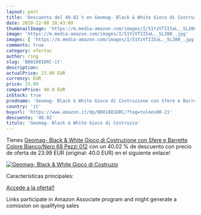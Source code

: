 ```yaml
---
layout: post
title: 'Descuento del 40.02 % en Geomag- Black & White Gioco di Costruzio'
date: 2020-12-08 18:43:09
thumbnailImage: 'https://m.media-amazon.com/images/I/51YzVTII5aL._SL200_.jpg'
image: 'https://m.media-amazon.com/images/I/51YzVTII5aL._SL200_.jpg'
images: [ 'https://m.media-amazon.com/images/I/51YzVTII5aL._SL200_.jpg' ]
comments: true
category: ofertas
author: ring
slug: 'B001881DRC-it'
description:
actualPrice: 23.99 EUR
currency: EUR
price: 23.99
comparePrice: 40.0 EUR
inStock: true
prodname: 'Geomag- Black & White Gioco di Costruzione con Sfere e Barrette  Colore Bianco/Nero  68 Pezzi  012'
country: 'it'
buyurl: 'https://www.amazon.it/dp/B001881DRC/?tag=tolees00-21'
descuento: '40.02'
titulo: 'Geomag- Black & White Gioco di Costruzio'
---
```


Tienes [Geomag- Black & White Gioco di Costruzione con Sfere e Barrette  Colore Bianco/Nero  68 Pezzi  012](https://www.amazon.it/dp/B001881DRC/?tag=tolees00-21) con un 40.02 % de descuento con precio de oferta de 23.99 EUR (original: 40.0 EUR) en el siguiente enlace!

[![Geomag- Black & White Gioco di Costruzio](https://m.media-amazon.com/images/I/51YzVTII5aL._SL200_.jpg)](https://www.amazon.it/dp/B001881DRC/?tag=tolees00-21)

Características principales:


[Accede a la oferta!!](https://www.amazon.it/dp/B001881DRC/?tag=tolees00-21)

Links participate in Amazon Associate program and might generate a comission on qualifying sales


